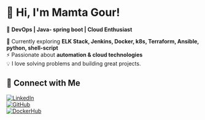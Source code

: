 # 👋 Hi, I'm Mamta Gour!  
🚀 **DevOps | Java- spring boot | Cloud Enthusiast**  

🌱 Currently exploring **ELK Stack, Jenkins, Docker, k8s, Terraform, Ansible, python, shell-script**  
⚡ Passionate about **automation & cloud technologies**  
💡 I love solving problems and building great projects.  

## 🔗 Connect with Me  
[![LinkedIn](https://img.shields.io/badge/LinkedIn-blue?style=flat&logo=linkedin)](https://www.linkedin.com/feed/)  
[![GitHub](https://img.shields.io/badge/GitHub-black?style=flat&logo=github)](https://github.com/mamtagour1999)  
[![DockerHub](https://img.shields.io/badge/DockerHub-blue?style=flat&logo=docker)](https://github.com/mamtagour1999)  
